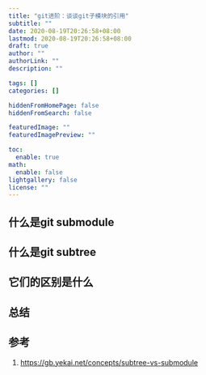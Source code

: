 ```yaml
---
title: "git进阶：谈谈git子模块的引用"
subtitle: ""
date: 2020-08-19T20:26:58+08:00
lastmod: 2020-08-19T20:26:58+08:00
draft: true
author: ""
authorLink: ""
description: ""

tags: []
categories: []

hiddenFromHomePage: false
hiddenFromSearch: false

featuredImage: ""
featuredImagePreview: ""

toc:
  enable: true
math:
  enable: false
lightgallery: false
license: ""
---
```


<!--more-->

## 什么是git submodule

## 什么是git subtree

## 它们的区别是什么

## 总结

## 参考

1. <https://gb.yekai.net/concepts/subtree-vs-submodule>
